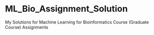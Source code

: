 # ML_Bio_Assignment_Solution
My Solutions for Machine Learning for Bioinformatics Course (Graduate Course) Assignments
